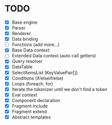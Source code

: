# TODO

* [x] Base engine
* [x] Parser
* [x] Renderer
* [x] Data binding
* [ ] Functions (add more...)
* [x] Base Data context
* [ ] Extended Data context (auto call getters)
* [x] Query resolver
* [x] DataTable
* [x] SelectItemsList (KeyValuePair[])
* [x] Conditions (if/elseif/else)
* [x] Loops (foreach, for)
* [x] Iterate the tokenizer until we don't find a token
* [x] Eval context
* [x] Component declaration
* [x] Fragment include
* [x] Fragment extend
* [x] Abstract templates